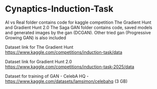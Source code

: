 # Cynaptics-Induction-Task

AI vs Real folder contains code for kaggle competition The Gradient Hunt and Gradient Hunt 2.0 The Saga
GAN folder contains code, saved models and generated images by the gan (DCGAN). Other tried gan (Progressive Growing GAN) is also included

Dataset link for The Gradient Hunt https://www.kaggle.com/competitions/induction-task/data

Dataset link for Gradient Hunt 2.0 https://www.kaggle.com/competitions/induction-task-2025/data

Dataset for training of GAN - CelebA HQ - https://www.kaggle.com/datasets/lamsimon/celebahq (3 GB)
